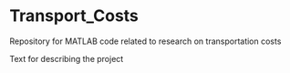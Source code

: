# Transport_Costs
Repository for MATLAB code related to research on transportation costs

Text for describing the project
